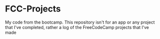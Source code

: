 # FCC-Projects
My code from the bootcamp.
This repository isn't for an app or any project that I've completed, rather a log of the FreeCodeCamp projects that I've made
